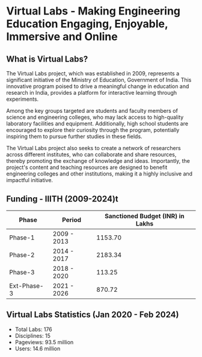 # Virtual Labs - Making Engineering Education Engaging, Enjoyable, Immersive and Online

## What is Virtual Labs?
The Virtual Labs project, which was established in 2009, represents a significant initiative of the Ministry of Education, Government of India. This innovative program poised to drive a meaningful change in education and research in India, provides a platform for interactive learning through experiments.

Among the key groups targeted are students and faculty members of science and engineering colleges, who may lack access to high-quality laboratory facilities and equipment. Additionally, high school students are encouraged to explore their curiosity through the program, potentially inspiring them to pursue further studies in these fields.

The Virtual Labs project also seeks to create a network of researchers across different institutes, who can collaborate and share resources, thereby promoting the exchange of knowledge and ideas. Importantly, the project's content and teaching resources are designed to benefit engineering colleges and other institutions, making it a highly inclusive and impactful initiative.

## Funding - IIITH (2009-2024)t
| Phase        | Period        | Sanctioned Budget (INR) in Lakhs |
|--------------|---------------|----------------------------------|
| Phase-1      | 2009 - 2013   | 1153.70                          |
| Phase-2      | 2014 - 2017   | 2183.34                          |
| Phase-3      | 2018 - 2020   | 113.25                           |
| Ext-Phase-3  | 2021 - 2026   | 870.72                           |



## Virtual Labs Statistics (Jan 2020 - Feb 2024)
- Total Labs: 176
- Disciplines: 15
- Pageviews: 93.5 million
- Users: 14.6 million
